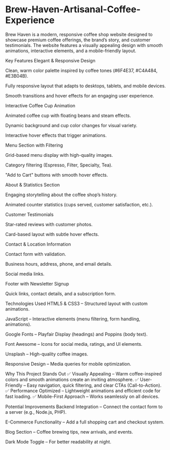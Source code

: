 # Brew-Haven-Artisanal-Coffee-Experience
Brew Haven is a modern, responsive coffee shop website designed to showcase premium coffee offerings, the brand’s story, and customer testimonials. The website features a visually appealing design with smooth animations, interactive elements, and a mobile-friendly layout.

Key Features
Elegant & Responsive Design

Clean, warm color palette inspired by coffee tones (#6F4E37, #C4A484, #E3B04B).

Fully responsive layout that adapts to desktops, tablets, and mobile devices.

Smooth transitions and hover effects for an engaging user experience.

Interactive Coffee Cup Animation

Animated coffee cup with floating beans and steam effects.

Dynamic background and cup color changes for visual variety.

Interactive hover effects that trigger animations.

Menu Section with Filtering

Grid-based menu display with high-quality images.

Category filtering (Espresso, Filter, Specialty, Tea).

"Add to Cart" buttons with smooth hover effects.

About & Statistics Section

Engaging storytelling about the coffee shop’s history.

Animated counter statistics (cups served, customer satisfaction, etc.).

Customer Testimonials

Star-rated reviews with customer photos.

Card-based layout with subtle hover effects.

Contact & Location Information

Contact form with validation.

Business hours, address, phone, and email details.

Social media links.

Footer with Newsletter Signup

Quick links, contact details, and a subscription form.

Technologies Used
HTML5 & CSS3 – Structured layout with custom animations.

JavaScript – Interactive elements (menu filtering, form handling, animations).

Google Fonts – Playfair Display (headings) and Poppins (body text).

Font Awesome – Icons for social media, ratings, and UI elements.

Unsplash – High-quality coffee images.

Responsive Design – Media queries for mobile optimization.

Why This Project Stands Out
✅ Visually Appealing – Warm coffee-inspired colors and smooth animations create an inviting atmosphere.
✅ User-Friendly – Easy navigation, quick filtering, and clear CTAs (Call-to-Action).
✅ Performance Optimized – Lightweight animations and efficient code for fast loading.
✅ Mobile-First Approach – Works seamlessly on all devices.

Potential Improvements
Backend Integration – Connect the contact form to a server (e.g., Node.js, PHP).

E-Commerce Functionality – Add a full shopping cart and checkout system.

Blog Section – Coffee brewing tips, new arrivals, and events.

Dark Mode Toggle – For better readability at night.

